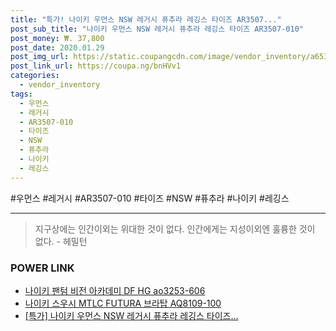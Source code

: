 ```yaml
--- 
title: "특가! 나이키 우먼스 NSW 레거시 퓨추라 레깅스 타이즈 AR3507..." 
post_sub_title: "나이키 우먼스 NSW 레거시 퓨추라 레깅스 타이즈 AR3507-010" 
post_money: ₩. 37,800 
post_date: 2020.01.29 
post_img_url: https://static.coupangcdn.com/image/vendor_inventory/a653/52ee15f380668a54cbc24c15afb03e9cec6a7b2113cf06af792ed8589a19.jpg 
post_link_url: https://coupa.ng/bnHVv1 
categories: 
  - vendor_inventory 
tags: 
  - 우먼스 
  - 레거시 
  - AR3507-010 
  - 타이즈 
  - NSW 
  - 퓨추라 
  - 나이키 
  - 레깅스 
--- 
```

  #우먼스 #레거시 #AR3507-010 #타이즈 #NSW #퓨추라 #나이키 #레깅스 
<hr> 

> 지구상에는 인간이외는 위대한 것이 없다. 인간에게는 지성이외엔 훌륭한 것이 없다. - 헤밀턴 


### POWER LINK

* <a href="https://blog.naver.com/fasyy4321/221783613340" target="_blank">나이키 팬텀 비전 아카데미 DF HG ao3253-606</a>
* <a href="https://blog.naver.com/santokki14/221784882373" target="_blank">나이키 스우시 MTLC FUTURA 브라탑 AQ8109-100</a>
* <a href="https://blog.naver.com/santokki14/221789225280" target="_blank">[특가] 나이키 우먼스 NSW 레거시 퓨추라 레깅스 타이즈...</a>

